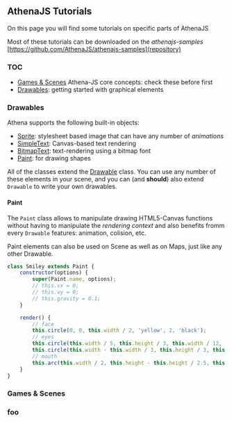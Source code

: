 ## AthenaJS Tutorials

On this page you will find some tutorials on specific parts of AthenaJS

Most of these tutorials can be downloaded on the *athenajs-samples* [https://github.com/AthenaJS/athenajs-samples](repository)

### TOC

 - [Games & Scenes](#games-scenes) Athena-JS core concepts: check these before first
 - [Drawables](#drawables): getting started with graphical elements


 ### Drawables

 Athena supports the following built-in objects:

  - [Sprite](?api=drawables#Sprite): stylesheet based image that can have any number of *animations*
  - [SimpleText](?api=drawables#SimpleText): Canvas-based text rendering
  - [BitmapText](?api=drawables#BitmapText): text-rendering using a bitmap font
  - [Paint](?api=drawables#Paint): for drawing shapes

All of the classes extend the [Drawable](?api=drawables#Drawable) class. You can use any number of these elements in your scene, and you can (and **should**) also extend `Drawable` to write your own drawables.

#### Paint

The `Paint` class allows to manipulate drawing HTML5-Canvas functions without having to manipulate the *rendering context* and also benefits fromm every `Drawable` features: animation, colision, etc.

Paint elements can also be used on Scene as well as on Maps, just like any other Drawable.

```js
class Smiley extends Paint {
    constructor(options) {
        super(Paint.name, options);
        // this.vx = 0;
        // this.vy = 0;
        // this.gravity = 0.1;
    }

    render() {
        // face
        this.circle(0, 0, this.width / 2, 'yellow', 2, 'black');
        // eyes
        this.circle(this.width / 5, this.height / 3, this.width / 12, 'black');
        this.circle(this.width - this.width / 3, this.height / 3, this.width / 12, 'black');
        // mouth
        this.arc(this.width / 2, this.height - this.height / 2.5, this.width / 4, 0, Math.PI, 'black', 2);
    }
}
```

### Games & Scenes

### foo